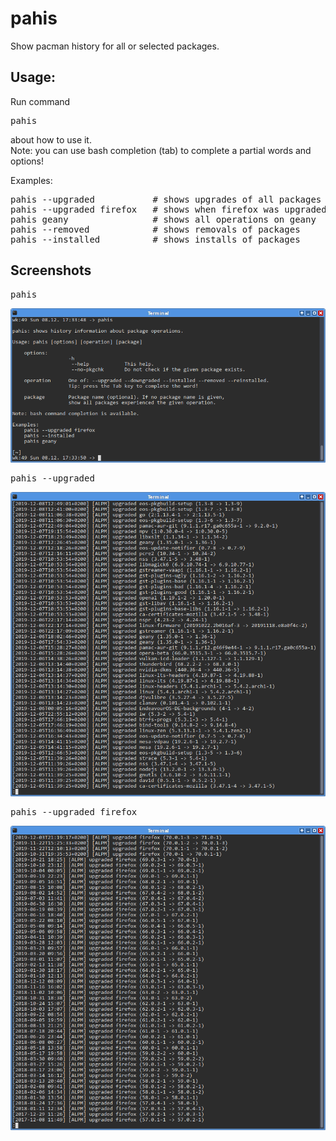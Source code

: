 # pahis
Show pacman history for all or selected packages.

## Usage:
Run command
<pre>
pahis
</pre>
about how to use it.<br>
Note: you can use bash completion (tab) to complete a partial words and options!

Examples:
<pre>
pahis --upgraded           # shows upgrades of all packages
pahis --upgraded firefox   # shows when firefox was upgraded
pahis geany                # shows all operations on geany
pahis --removed            # shows removals of packages
pahis --installed          # shows installs of packages
</pre>

## Screenshots
<pre>
pahis
</pre>
![](pahis1.png)
<pre>
pahis --upgraded
</pre>
![](pahis2.png)
<pre>
pahis --upgraded firefox
</pre>
![](pahis3.png)
